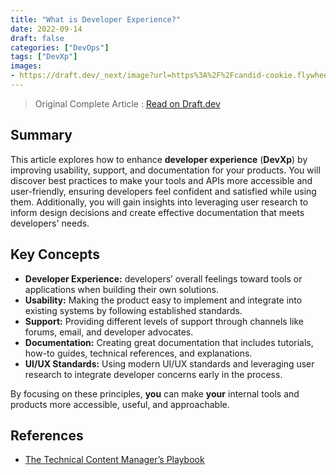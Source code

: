 ```yaml
---
title: "What is Developer Experience?"
date: 2022-09-14
draft: false
categories: ["DevOps"]
tags: ["DevXp"]
images:
- https://draft.dev/_next/image?url=https%3A%2F%2Fcandid-cookie.flywheelsites.com%2Fwp-content%2Fuploads%2F2025%2F02%2Fwhat-is-developer-experience.png&w=1920&q=90
---
```


> Original Complete Article : [Read on Draft.dev](https://draft.dev/learn/what-is-developer-experience)

## Summary

This article explores how to enhance **developer experience** (**DevXp**) by improving usability, support, and documentation for your products. You will discover best practices to make your tools and APIs more accessible and user-friendly, ensuring developers feel confident and satisfied while using them. Additionally, you will gain insights into leveraging user research to inform design decisions and create effective documentation that meets developers' needs.

## Key Concepts

*   **Developer Experience:** developers’ overall feelings toward tools or applications when building their own solutions.
*   **Usability:** Making the product easy to implement and integrate into existing systems by following established standards.
*   **Support:** Providing different levels of support through channels like forums, email, and developer advocates.
*   **Documentation:** Creating great documentation that includes tutorials, how-to guides, technical references, and explanations.
*   **UI/UX Standards:** Using modern UI/UX standards and leveraging user research to integrate developer concerns early in the process.

By focusing on these principles, **you** can make **your** internal tools and products more accessible, useful, and approachable.


## References

*   [The Technical Content Manager’s Playbook](https://draft.dev/learn/build-a-blog-that-software-developers-will-read)
